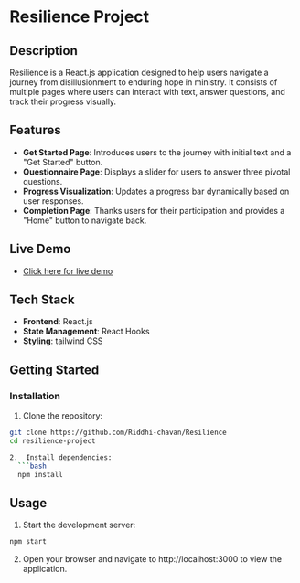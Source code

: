 # Resilience Project

## Description
Resilience is a React.js application designed to help users navigate a journey from disillusionment to enduring hope in ministry. It consists of multiple pages where users can interact with text, answer questions, and track their progress visually.

## Features
- **Get Started Page**: Introduces users to the journey with initial text and a "Get Started" button.
- **Questionnaire Page**: Displays a slider for users to answer three pivotal questions.
- **Progress Visualization**: Updates a progress bar dynamically based on user responses.
- **Completion Page**: Thanks users for their participation and provides a "Home" button to navigate back.


## Live Demo

- [Click here for live demo](https://reliable-starburst-a5492b.netlify.app/)

## Tech Stack

- **Frontend**: React.js
- **State Management**: React Hooks
- **Styling**: tailwind CSS

## Getting Started

### Installation

1. Clone the repository:
```bash
git clone https://github.com/Riddhi-chavan/Resilience
cd resilience-project

2.  Install dependencies:
  ```bash
  npm install
  ```

## Usage

1. Start the development server:
```bash
npm start
```
2. Open your browser and navigate to http://localhost:3000 to view the application.


